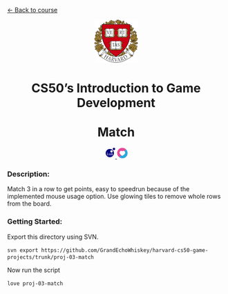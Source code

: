 [<- Back to course](../README.md)

<p align="center"><a href="https://cs50.harvard.edu/games/2018">
  <img src="https://github.com/GrandEchoWhiskey/grandechowhiskey/blob/main/icons/course/harvard100.png" /><br>
</a></p>
<h1 align="center">CS50’s Introduction to Game Development<br><br>Match</h1>

<p align="center"><a href="#">
  <img src="https://github.com/GrandEchoWhiskey/grandechowhiskey/blob/main/icons/programming/lua.png" />
  <img src="https://github.com/GrandEchoWhiskey/grandechowhiskey/blob/main/icons/programming/love.png" />
</a></p>

### Description:
Match 3 in a row to get points, easy to speedrun because of the implemented mouse usage option. Use glowing tiles to remove whole rows from the board.

### Getting Started:
Export this directory using SVN.
```
svn export https://github.com/GrandEchoWhiskey/harvard-cs50-game-projects/trunk/proj-03-match
```
Now run the script
```
love proj-03-match
```
